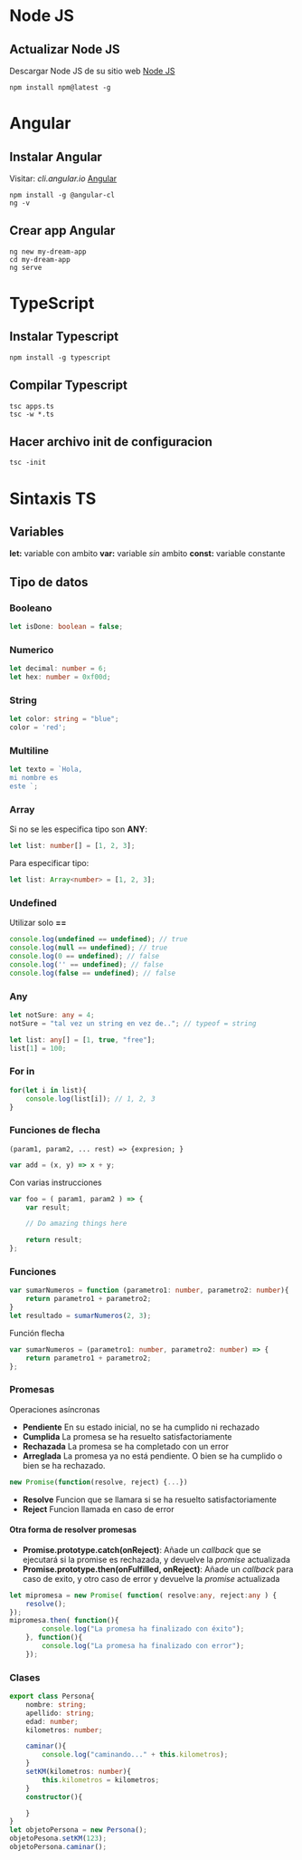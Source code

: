 # Node JS
## Actualizar Node JS
Descargar Node JS de su sitio web [Node JS](https://nodejs.org/)
```
npm install npm@latest -g
```
# Angular
## Instalar Angular
Visitar: _cli.angular.io_ [Angular](https://cli.angular.io)
```
npm install -g @angular-cl
ng -v
```
## Crear app Angular
```
ng new my-dream-app
cd my-dream-app
ng serve
```

# TypeScript 
## Instalar Typescript
```
npm install -g typescript
```
## Compilar Typescript
```
tsc apps.ts
tsc -w *.ts
```
## Hacer archivo init de configuracion
```
tsc -init
```
# Sintaxis TS
## Variables
__let:__ variable con ambito
__var:__ variable _sin_ ambito
__const:__ variable constante

## Tipo de datos
### Booleano
```typescript
let isDone: boolean = false;
```
### Numerico
```typescript
let decimal: number = 6;
let hex: number = 0xf00d;
```
### String
```typescript
let color: string = "blue";
color = 'red';
```
### Multiline
```typescript
let texto = `Hola, 
mi nombre es
este `;
```
### Array
Si no se les especifica tipo son **ANY**:
```typescript
let list: number[] = [1, 2, 3];
```
Para especificar tipo:
```typescript
let list: Array<number> = [1, 2, 3];
```
### Undefined
Utilizar solo **==**
```typescript
console.log(undefined == undefined); // true
console.log(null == undefined); // true
console.log(0 == undefined); // false
console.log('' == undefined); // false
console.log(false == undefined); // false
```
### Any
```typescript
let notSure: any = 4;
notSure = "tal vez un string en vez de.."; // typeof = string
```
```typescript
let list: any[] = [1, true, "free"];
list[1] = 100;
```
### For in
```typescript
for(let i in list){
    console.log(list[i]); // 1, 2, 3
}
```
### Funciones de flecha
```
(param1, param2, ... rest) => {expresion; }
```
```typescript
var add = (x, y) => x + y;
```
Con varias instrucciones
```javascript
var foo = ( param1, param2 ) => {
    var result;

    // Do amazing things here

    return result;
};
```
### Funciones
```typescript
var sumarNumeros = function (parametro1: number, parametro2: number){
    return parametro1 + parametro2;
}
let resultado = sumarNumeros(2, 3);
```
Función flecha
```typescript
var sumarNumeros = (parametro1: number, parametro2: number) => {
    return parametro1 + parametro2;
};
```
### Promesas
Operaciones asíncronas
* __Pendiente__ En su estado inicial, no se ha cumplido ni rechazado
* __Cumplida__ La promesa se ha resuelto satisfactoriamente
* __Rechazada__ La promesa se ha completado con un error
* __Arreglada__ La promesa ya no está pendiente. O bien se ha cumplido o bien se ha rechazado.
```typescript
new Promise(function(resolve, reject) {...})
```
* __Resolve__ Funcion que se llamara si se ha resuelto satisfactoriamente
* __Reject__ Funcion llamada en caso de error
#### Otra forma de resolver promesas
* __Promise.prototype.catch(onReject)__: Añade un _callback_ que se ejecutará si la promise es rechazada, y devuelve la _promise_ actualizada
* __Promise.prototype.then(onFulfilled, onReject)__: Añade un _callback_ para caso de exito, y otro caso de error y devuelve la _promise_ actualizada
```typescript
let mipromesa = new Promise( function( resolve:any, reject:any ) {
    resolve();
});
mipromesa.then( function(){
        console.log("La promesa ha finalizado con éxito");
    }, function(){
        console.log("La promesa ha finalizado con error");
    });
```

### Clases
```typescript
export class Persona{
    nombre: string;
    apellido: string;
    edad: number;
    kilometros: number;

    caminar(){
        console.log("caminando..." + this.kilometros);
    }
    setKM(kilometros: number){
        this.kilometros = kilometros;
    }
    constructor(){

    }
}
let objetoPersona = new Persona();
objetoPesona.setKM(123);
objetoPersona.caminar();
```